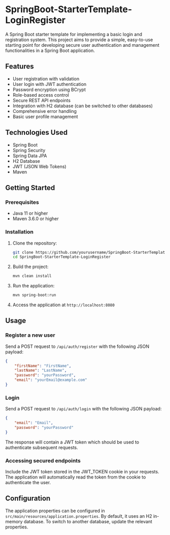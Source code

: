 # SpringBoot-StarterTemplate-LoginRegister

A Spring Boot starter template for implementing a basic login and registration system. This project aims to provide a simple, easy-to-use starting point for developing secure user authentication and management functionalities in a Spring Boot application.

## Features

- User registration with validation
- User login with JWT authentication
- Password encryption using BCrypt
- Role-based access control
- Secure REST API endpoints
- Integration with H2 database (can be switched to other databases)
- Comprehensive error handling
- Basic user profile management

## Technologies Used

- Spring Boot
- Spring Security
- Spring Data JPA
- H2 Database
- JWT (JSON Web Tokens)
- Maven

## Getting Started

### Prerequisites

- Java 11 or higher
- Maven 3.6.0 or higher

### Installation

1. Clone the repository:
   ```bash
   git clone https://github.com/yourusername/SpringBoot-StarterTemplate-LoginRegister.git
   cd SpringBoot-StarterTemplate-LoginRegister
   ```

2. Build the project:
   ```bash
   mvn clean install
   ```

3. Run the application:
   ```bash
   mvn spring-boot:run
   ```

4. Access the application at `http://localhost:8080`

## Usage

### Register a new user

Send a POST request to `/api/auth/register` with the following JSON payload:
```json
{
    "firstName": "FirstName",
    "lastName": "LastName",
    "password": "yourPassword",
    "email": "yourEmail@example.com"
}
```

### Login

Send a POST request to `/api/auth/login` with the following JSON payload:
```json
{
    "email": "Email",
    "password": "yourPassword"
}
```

The response will contain a JWT token which should be used to authenticate subsequent requests.

### Accessing secured endpoints

Include the JWT token stored in the JWT_TOKEN cookie in your requests. The application will automatically read the token from the cookie to authenticate the user.

## Configuration

The application properties can be configured in `src/main/resources/application.properties`. By default, it uses an H2 in-memory database. To switch to another database, update the relevant properties.


